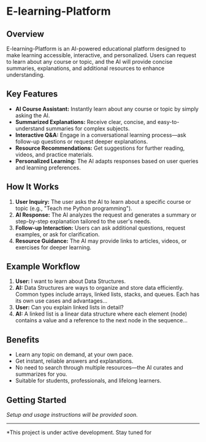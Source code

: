 # E-learning-Platform

## Overview

E-learning-Platform is an AI-powered educational platform designed to make learning accessible, interactive, and personalized. Users can request to learn about any course or topic, and the AI will provide concise summaries, explanations, and additional resources to enhance understanding.

## Key Features

- **AI Course Assistant:** Instantly learn about any course or topic by simply asking the AI.
- **Summarized Explanations:** Receive clear, concise, and easy-to-understand summaries for complex subjects.
- **Interactive Q&A:** Engage in a conversational learning process—ask follow-up questions or request deeper explanations.
- **Resource Recommendations:** Get suggestions for further reading, videos, and practice materials.
- **Personalized Learning:** The AI adapts responses based on user queries and learning preferences.

## How It Works

1. **User Inquiry:** The user asks the AI to learn about a specific course or topic (e.g., "Teach me Python programming").
2. **AI Response:** The AI analyzes the request and generates a summary or step-by-step explanation tailored to the user's needs.
3. **Follow-up Interaction:** Users can ask additional questions, request examples, or ask for clarification.
4. **Resource Guidance:** The AI may provide links to articles, videos, or exercises for deeper learning.

## Example Workflow

1. **User:** I want to learn about Data Structures.
2. **AI:** Data Structures are ways to organize and store data efficiently. Common types include arrays, linked lists, stacks, and queues. Each has its own use cases and advantages...
3. **User:** Can you explain linked lists in detail?
4. **AI:** A linked list is a linear data structure where each element (node) contains a value and a reference to the next node in the sequence...

## Benefits

- Learn any topic on demand, at your own pace.
- Get instant, reliable answers and explanations.
- No need to search through multiple resources—the AI curates and summarizes for you.
- Suitable for students, professionals, and lifelong learners.

## Getting Started

*Setup and usage instructions will be provided soon.*

---

*This project is under active development. Stay tuned for